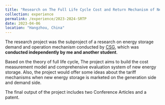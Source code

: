 ```yaml
---
title: "Research on The Full Life Cycle Cost and Return Mechanism of New Energy Storage"
collection: experience
permalink: /experience/2023-2024-SRTP
date: 2023-04-06
location: "Hangzhou, China"
---
```


The research project was the subproject of a research on energy storage demand and operation mechanism conducted by [CSG](https://www.csg.cn/), which was **conducted independently by me and another student**.

Based on the theory of full life cycle, The project aims to build the cost measurement model and comprehensive evaluation system of new energy storage. Also, the project would offer some ideas about the tariff mechanisms when new energy storage is marketed on the generation side and demand side.

The final output of the project includes two Conference Articles and a patent.
